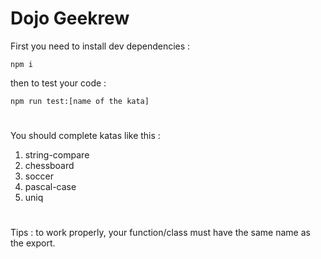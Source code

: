 # Dojo Geekrew

First you need to install dev dependencies :

```shell
npm i
```

then to test your code :

```shell
npm run test:[name of the kata]
```

#

You should complete katas like this :

1. string-compare
2. chessboard
3. soccer
4. pascal-case
5. uniq

#

Tips : to work properly, your function/class must have the same name as the export.
